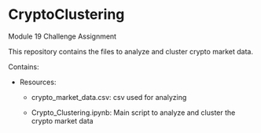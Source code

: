 # CryptoClustering
Module 19 Challenge Assignment

This repository contains the files to analyze and cluster crypto market data.

Contains:
- Resources:
  - crypto_market_data.csv: csv used for analyzing
 
  - Crypto_Clustering.ipynb: Main script to analyze and cluster the crypto market data
